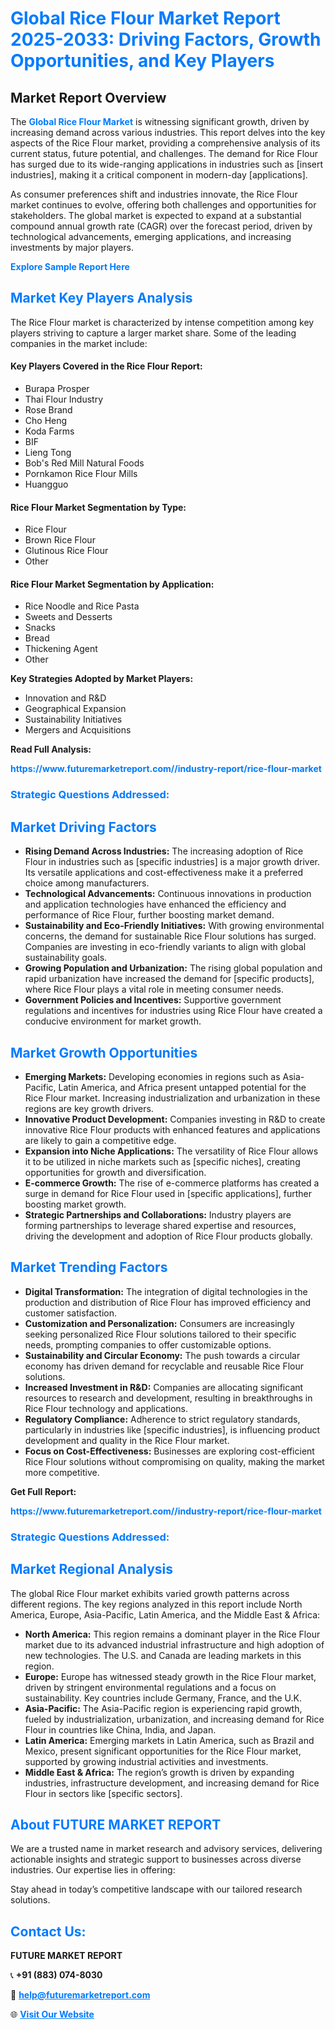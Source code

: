 <h1 style="color: #007BFF;">Global Rice Flour Market Report 2025-2033: Driving Factors, Growth Opportunities, and Key Players</h1>

<section id="overview">
<h2>Market Report Overview</h2>
<p>The <a href="https://www.futuremarketreport.com//industry-report/rice-flour-market" style="color: #007BFF; text-decoration: none;"><strong>Global Rice Flour Market</strong></a> is witnessing significant growth, driven by increasing demand across various industries. This report delves into the key aspects of the Rice Flour market, providing a comprehensive analysis of its current status, future potential, and challenges. The demand for Rice Flour has surged due to its wide-ranging applications in industries such as [insert industries], making it a critical component in modern-day [applications].</p>
<p>As consumer preferences shift and industries innovate, the Rice Flour market continues to evolve, offering both challenges and opportunities for stakeholders. The global market is expected to expand at a substantial compound annual growth rate (CAGR) over the forecast period, driven by technological advancements, emerging applications, and increasing investments by major players.</p>
</section>

<section id="overview">
<p><a href="https://www.futuremarketreport.com//request-sample/reportId=91600" style="color: #007BFF; text-decoration: none;"><strong>Explore Sample Report Here</strong></a></p>
</section>

<section id="key-players">
<h2 style="color: #007BFF;">Market Key Players Analysis</h2>
<p>The Rice Flour market is characterized by intense competition among key players striving to capture a larger market share. Some of the leading companies in the market include:</p>
<h4>Key Players Covered in the Rice Flour Report:</h4>
<ul><li>Burapa Prosper</li><li>Thai Flour Industry</li><li>Rose Brand</li><li>Cho Heng</li><li>Koda Farms</li><li>BIF</li><li>Lieng Tong</li><li>Bob&#039;s Red Mill Natural Foods</li><li>Pornkamon Rice Flour Mills</li><li>Huangguo</li></ul>
<h4>Rice Flour Market Segmentation by Type:</h4>
<ul><li>Rice Flour</li><li>Brown Rice Flour</li><li>Glutinous Rice Flour</li><li>Other</li></ul>

<h4>Rice Flour Market Segmentation by Application:</h4>
<ul><li>Rice Noodle and Rice Pasta</li><li>Sweets and Desserts</li><li>Snacks</li><li>Bread</li><li>Thickening Agent</li><li>Other</li></ul>
<p><strong>Key Strategies Adopted by Market Players:</strong></p>
<ul>
<li>Innovation and R&D</li>
<li>Geographical Expansion</li>
<li>Sustainability Initiatives</li>
<li>Mergers and Acquisitions</li>
</ul>
</section>

<section>
<p><strong>Read Full Analysis: </strong></p><a href="https://www.futuremarketreport.com//industry-report/rice-flour-market" style="color: #007BFF; text-decoration: none;"><strong>https://www.futuremarketreport.com//industry-report/rice-flour-market</strong></a>
<h3 style="color: #007BFF;">Strategic Questions Addressed:</h3>
</section>

<section id="driving-factors">
<h2 style="color: #007BFF;">Market Driving Factors</h2>
<ul>
<li><strong>Rising Demand Across Industries:</strong> The increasing adoption of Rice Flour in industries such as [specific industries] is a major growth driver. Its versatile applications and cost-effectiveness make it a preferred choice among manufacturers.</li>
<li><strong>Technological Advancements:</strong> Continuous innovations in production and application technologies have enhanced the efficiency and performance of Rice Flour, further boosting market demand.</li>
<li><strong>Sustainability and Eco-Friendly Initiatives:</strong> With growing environmental concerns, the demand for sustainable Rice Flour solutions has surged. Companies are investing in eco-friendly variants to align with global sustainability goals.</li>
<li><strong>Growing Population and Urbanization:</strong> The rising global population and rapid urbanization have increased the demand for [specific products], where Rice Flour plays a vital role in meeting consumer needs.</li>
<li><strong>Government Policies and Incentives:</strong> Supportive government regulations and incentives for industries using Rice Flour have created a conducive environment for market growth.</li>
</ul>
</section>

<section id="growth-opportunities">
<h2 style="color: #007BFF;">Market Growth Opportunities</h2>
<ul>
<li><strong>Emerging Markets:</strong> Developing economies in regions such as Asia-Pacific, Latin America, and Africa present untapped potential for the Rice Flour market. Increasing industrialization and urbanization in these regions are key growth drivers.</li>
<li><strong>Innovative Product Development:</strong> Companies investing in R&D to create innovative Rice Flour products with enhanced features and applications are likely to gain a competitive edge.</li>
<li><strong>Expansion into Niche Applications:</strong> The versatility of Rice Flour allows it to be utilized in niche markets such as [specific niches], creating opportunities for growth and diversification.</li>
<li><strong>E-commerce Growth:</strong> The rise of e-commerce platforms has created a surge in demand for Rice Flour used in [specific applications], further boosting market growth.</li>
<li><strong>Strategic Partnerships and Collaborations:</strong> Industry players are forming partnerships to leverage shared expertise and resources, driving the development and adoption of Rice Flour products globally.</li>
</ul>
</section>

<section id="trending-factors">
<h2 style="color: #007BFF;">Market Trending Factors</h2>
<ul>
<li><strong>Digital Transformation:</strong> The integration of digital technologies in the production and distribution of Rice Flour has improved efficiency and customer satisfaction.</li>
<li><strong>Customization and Personalization:</strong> Consumers are increasingly seeking personalized Rice Flour solutions tailored to their specific needs, prompting companies to offer customizable options.</li>
<li><strong>Sustainability and Circular Economy:</strong> The push towards a circular economy has driven demand for recyclable and reusable Rice Flour solutions.</li>
<li><strong>Increased Investment in R&D:</strong> Companies are allocating significant resources to research and development, resulting in breakthroughs in Rice Flour technology and applications.</li>
<li><strong>Regulatory Compliance:</strong> Adherence to strict regulatory standards, particularly in industries like [specific industries], is influencing product development and quality in the Rice Flour market.</li>
<li><strong>Focus on Cost-Effectiveness:</strong> Businesses are exploring cost-efficient Rice Flour solutions without compromising on quality, making the market more competitive.</li>
</ul>
</section>

<section>
<p><strong>Get Full Report: </strong></p><a href="https://www.futuremarketreport.com//industry-report/rice-flour-market" style="color: #007BFF; text-decoration: none;"><strong>https://www.futuremarketreport.com//industry-report/rice-flour-market</strong></a>
<h3 style="color: #007BFF;">Strategic Questions Addressed:</h3>
</section>


<section id="regional-analysis">
<h2 style="color: #007BFF;">Market Regional Analysis</h2>
<p>The global Rice Flour market exhibits varied growth patterns across different regions. The key regions analyzed in this report include North America, Europe, Asia-Pacific, Latin America, and the Middle East & Africa:</p>
<ul>
<li><strong>North America:</strong> This region remains a dominant player in the Rice Flour market due to its advanced industrial infrastructure and high adoption of new technologies. The U.S. and Canada are leading markets in this region.</li>
<li><strong>Europe:</strong> Europe has witnessed steady growth in the Rice Flour market, driven by stringent environmental regulations and a focus on sustainability. Key countries include Germany, France, and the U.K.</li>
<li><strong>Asia-Pacific:</strong> The Asia-Pacific region is experiencing rapid growth, fueled by industrialization, urbanization, and increasing demand for Rice Flour in countries like China, India, and Japan.</li>
<li><strong>Latin America:</strong> Emerging markets in Latin America, such as Brazil and Mexico, present significant opportunities for the Rice Flour market, supported by growing industrial activities and investments.</li>
<li><strong>Middle East & Africa:</strong> The region’s growth is driven by expanding industries, infrastructure development, and increasing demand for Rice Flour in sectors like [specific sectors].</li>
</ul>
</section>

<footer>
<h2 style="color: #007BFF;">About FUTURE MARKET REPORT</h2>
<p>We are a trusted name in market research and advisory services, delivering actionable insights and strategic support to businesses across diverse industries. Our expertise lies in offering:</p>

<p>Stay ahead in today’s competitive landscape with our tailored research solutions.</p>

<h2 style="color: #007BFF;">Contact Us:</h2>
<p><strong>FUTURE MARKET REPORT</strong></p>
<p>📞 <strong>+91 (883) 074-8030</strong></p>
<p>📧 <strong><a href="mailto:help@futuremarketreport.com" style="color: #007BFF;">help@futuremarketreport.com</a></strong></p>
<p>🌐 <strong><a href="https://www.futuremarketreport.com/" style="color: #007BFF;">Visit Our Website</a></strong></p>
</footer>